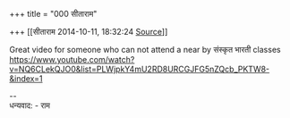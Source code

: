 +++
title = "000 सीताराम"

+++
[[सीताराम	2014-10-11, 18:32:24 [Source](https://groups.google.com/g/samskrita/c/TG9t0d-6U0Y)]]



Great video for someone who can not attend a near by संस्कृत भारती classes  
<https://www.youtube.com/watch?v=NQ6CLekQJO0&list=PLWjpkY4mU2RD8URCGJFG5nZQcb_PKTW8-&index=1>  
  
  
--  
धन्यवाद: - राम


